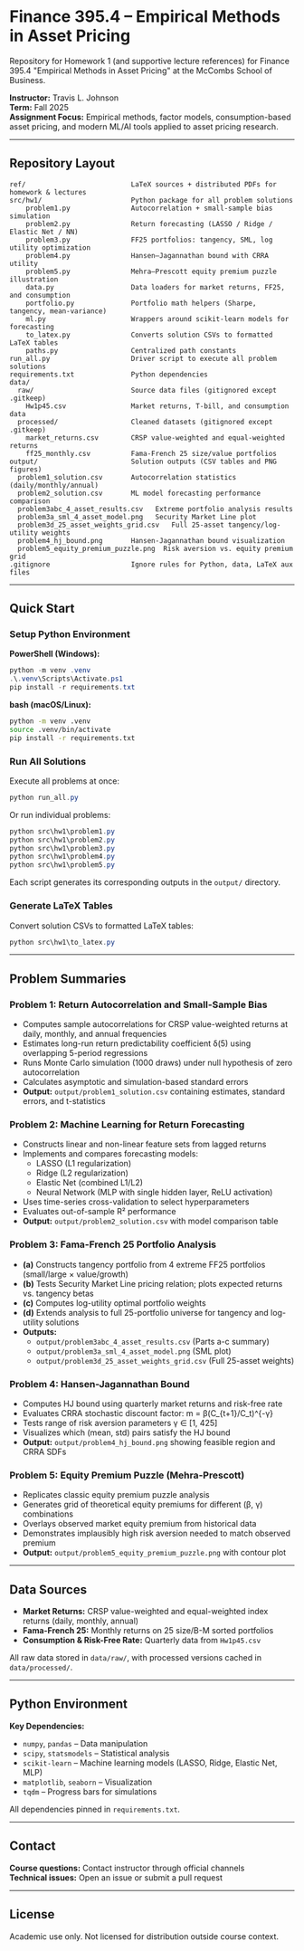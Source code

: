 ﻿# Finance 395.4 – Empirical Methods in Asset Pricing

Repository for Homework 1 (and supportive lecture references) for Finance 395.4 "Empirical Methods in Asset Pricing" at the McCombs School of Business.

**Instructor:** Travis L. Johnson  
**Term:** Fall 2025  
**Assignment Focus:** Empirical methods, factor models, consumption-based asset pricing, and modern ML/AI tools applied to asset pricing research.

---
## Repository Layout
```
ref/                          LaTeX sources + distributed PDFs for homework & lectures
src/hw1/                      Python package for all problem solutions
    problem1.py               Autocorrelation + small-sample bias simulation
    problem2.py               Return forecasting (LASSO / Ridge / Elastic Net / NN)
    problem3.py               FF25 portfolios: tangency, SML, log utility optimization
    problem4.py               Hansen–Jagannathan bound with CRRA utility
    problem5.py               Mehra–Prescott equity premium puzzle illustration
    data.py                   Data loaders for market returns, FF25, and consumption
    portfolio.py              Portfolio math helpers (Sharpe, tangency, mean-variance)
    ml.py                     Wrappers around scikit-learn models for forecasting
    to_latex.py               Converts solution CSVs to formatted LaTeX tables
    paths.py                  Centralized path constants
run_all.py                    Driver script to execute all problem solutions
requirements.txt              Python dependencies
data/
  raw/                        Source data files (gitignored except .gitkeep)
    Hw1p45.csv                Market returns, T-bill, and consumption data
  processed/                  Cleaned datasets (gitignored except .gitkeep)
    market_returns.csv        CRSP value-weighted and equal-weighted returns
    ff25_monthly.csv          Fama-French 25 size/value portfolios
output/                       Solution outputs (CSV tables and PNG figures)
  problem1_solution.csv       Autocorrelation statistics (daily/monthly/annual)
  problem2_solution.csv       ML model forecasting performance comparison
  problem3abc_4_asset_results.csv   Extreme portfolio analysis results
  problem3a_sml_4_asset_model.png   Security Market Line plot
  problem3d_25_asset_weights_grid.csv   Full 25-asset tangency/log-utility weights
  problem4_hj_bound.png       Hansen-Jagannathan bound visualization
  problem5_equity_premium_puzzle.png  Risk aversion vs. equity premium grid
.gitignore                    Ignore rules for Python, data, LaTeX aux files
```

---
## Quick Start

### Setup Python Environment
**PowerShell (Windows):**
```powershell
python -m venv .venv
.\.venv\Scripts\Activate.ps1
pip install -r requirements.txt
```

**bash (macOS/Linux):**
```bash
python -m venv .venv
source .venv/bin/activate
pip install -r requirements.txt
```

### Run All Solutions
Execute all problems at once:
```powershell
python run_all.py
```

Or run individual problems:
```powershell
python src\hw1\problem1.py
python src\hw1\problem2.py
python src\hw1\problem3.py
python src\hw1\problem4.py
python src\hw1\problem5.py
```

Each script generates its corresponding outputs in the `output/` directory.

### Generate LaTeX Tables
Convert solution CSVs to formatted LaTeX tables:
```powershell
python src\hw1\to_latex.py
```

---
## Problem Summaries

### Problem 1: Return Autocorrelation and Small-Sample Bias
- Computes sample autocorrelations for CRSP value-weighted returns at daily, monthly, and annual frequencies
- Estimates long-run return predictability coefficient δ(5) using overlapping 5-period regressions
- Runs Monte Carlo simulation (1000 draws) under null hypothesis of zero autocorrelation
- Calculates asymptotic and simulation-based standard errors
- **Output:** `output/problem1_solution.csv` containing estimates, standard errors, and t-statistics

### Problem 2: Machine Learning for Return Forecasting
- Constructs linear and non-linear feature sets from lagged returns
- Implements and compares forecasting models:
  - LASSO (L1 regularization)
  - Ridge (L2 regularization)  
  - Elastic Net (combined L1/L2)
  - Neural Network (MLP with single hidden layer, ReLU activation)
- Uses time-series cross-validation to select hyperparameters
- Evaluates out-of-sample R² performance
- **Output:** `output/problem2_solution.csv` with model comparison table

### Problem 3: Fama-French 25 Portfolio Analysis
- **(a)** Constructs tangency portfolio from 4 extreme FF25 portfolios (small/large × value/growth)
- **(b)** Tests Security Market Line pricing relation; plots expected returns vs. tangency betas
- **(c)** Computes log-utility optimal portfolio weights
- **(d)** Extends analysis to full 25-portfolio universe for tangency and log-utility solutions
- **Outputs:** 
  - `output/problem3abc_4_asset_results.csv` (Parts a-c summary)
  - `output/problem3a_sml_4_asset_model.png` (SML plot)
  - `output/problem3d_25_asset_weights_grid.csv` (Full 25-asset weights)

### Problem 4: Hansen-Jagannathan Bound
- Computes HJ bound using quarterly market returns and risk-free rate
- Evaluates CRRA stochastic discount factor: m = β(C_{t+1}/C_t)^{-γ}
- Tests range of risk aversion parameters γ ∈ [1, 425]
- Visualizes which (mean, std) pairs satisfy the HJ bound
- **Output:** `output/problem4_hj_bound.png` showing feasible region and CRRA SDFs

### Problem 5: Equity Premium Puzzle (Mehra-Prescott)
- Replicates classic equity premium puzzle analysis
- Generates grid of theoretical equity premiums for different (β, γ) combinations
- Overlays observed market equity premium from historical data
- Demonstrates implausibly high risk aversion needed to match observed premium
- **Output:** `output/problem5_equity_premium_puzzle.png` with contour plot

---
## Data Sources
- **Market Returns:** CRSP value-weighted and equal-weighted index returns (daily, monthly, annual)
- **Fama-French 25:** Monthly returns on 25 size/B-M sorted portfolios
- **Consumption & Risk-Free Rate:** Quarterly data from `Hw1p45.csv`

All raw data stored in `data/raw/`, with processed versions cached in `data/processed/`.

---
## Python Environment
**Key Dependencies:**
- `numpy`, `pandas` – Data manipulation
- `scipy`, `statsmodels` – Statistical analysis
- `scikit-learn` – Machine learning models (LASSO, Ridge, Elastic Net, MLP)
- `matplotlib`, `seaborn` – Visualization
- `tqdm` – Progress bars for simulations

All dependencies pinned in `requirements.txt`.

---
## Contact
**Course questions:** Contact instructor through official channels  
**Technical issues:** Open an issue or submit a pull request

---
## License
Academic use only. Not licensed for distribution outside course context.
